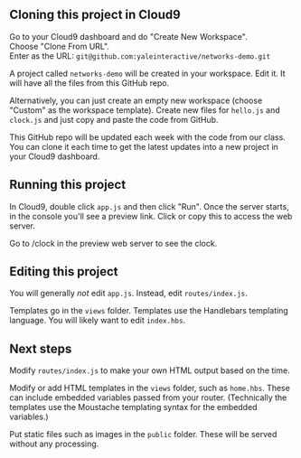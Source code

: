 ## Cloning this project in Cloud9

Go to your Cloud9 dashboard and do "Create New Workspace".  
Choose "Clone From URL".  
Enter as the URL: `git@github.com:yaleinteractive/networks-demo.git`

A project called `networks-demo` will be created in your workspace. Edit it. It will have all the files from this GitHub repo.

Alternatively, you can just create an empty new workspace (choose "Custom" as the workspace template).
Create new files for `hello.js` and `clock.js` and just copy and paste the code from GitHub.

This GitHub repo will be updated each week with the code from our class. You can clone it each time to get the latest updates into a new project in your Cloud9 dashboard.

## Running this project

In Cloud9, double click `app.js` and then click "Run". Once the server starts, in the console you'll see a preview link.
Click or copy this to access the web server.

Go to /clock in the preview web server to see the clock.

## Editing this project

You will generally *not* edit `app.js`. Instead, edit `routes/index.js`.

Templates go in the `views` folder. Templates use the Handlebars templating language. You will likely want to edit `index.hbs`.

## Next steps

Modify `routes/index.js` to make your own HTML output based on the time.

Modify or add HTML templates in the `views` folder, such as `home.hbs`.
These can include embedded variables passed from your router.
(Technically the templates use the Moustache templating syntax for the embedded variables.)

Put static files such as images in the `public` folder. These will be served without any processing.

